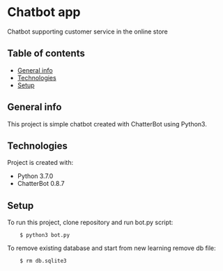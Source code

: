# Chatbot app
Chatbot supporting customer service in the online store
## Table of contents
* [General info](#general-info)
* [Technologies](#technologies)
* [Setup](#setup)

## General info
This project is simple chatbot created with ChatterBot using Python3.

 ## Technologies
Project is created with:
* Python 3.7.0
* ChatterBot 0.8.7

## Setup
To run this project, clone repository and run bot.py script:

```
    $ python3 bot.py
```

To remove existing database and start from new learning remove db file:

```
    $ rm db.sqlite3
```
